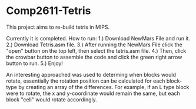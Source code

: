 # Comp2611-Tetris

This project aims to re-build tetris in MIPS.

Currently it is completed. 
How to run:
  1.) Download NewMars File and run it.
  2.) Download Tetris.asm file.
  3.) After running the NewMars File click the "open" button on the top left, then select the tetris.asm file.
  4.) Then, click the crowbar button to assemble the code and click the green right arrow button to run.
  5.) Enjoy!
  
An interesting approached was used to determing when blocks would rotate, essentially the rotation position can be calculated for each block-type by creating an array of 
the differences. For example, if an L type block were to rotate, the x and y-coordinate would remain the same, but each block "cell" would rotate accordingly. 

